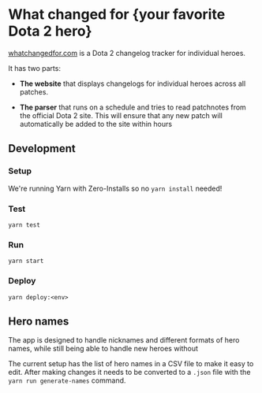 # What changed for {your favorite Dota 2 hero}

[whatchangedfor.com](https://www.whatchangedfor.com/pudge) is a Dota 2 changelog tracker for individual heroes.

It has two parts:

- **The website** that displays changelogs for individual heroes across all patches.

- **The parser** that runs on a schedule and tries to read patchnotes from the official Dota 2 site. This will ensure that any new patch will automatically be added to the site within hours

## Development

### Setup

We're running Yarn with Zero-Installs so no `yarn install` needed!

### Test

```
yarn test
```

### Run

```
yarn start
```

### Deploy

```
yarn deploy:<env>
```

## Hero names

The app is designed to handle nicknames and different formats of hero names, while still being able to handle new heroes without

The current setup has the list of hero names in a CSV file to make it easy to edit. After making changes it needs to be converted to a `.json` file with the `yarn run generate-names` command.
